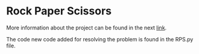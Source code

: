 # Rock Paper Scissors

More information about the project can be found in the next [link](https://www.freecodecamp.org/learn/machine-learning-with-python/machine-learning-with-python-projects/rock-paper-scissors). 

The code new code added for resolving the problem is found in the RPS.py file.
